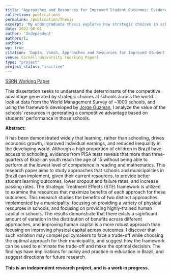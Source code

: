 ```yaml
---
title: "Approaches and Resources for Improved Student Outcomes: Evidence from Brazil"
collection: publications
permalink: /publication/Thesis
excerpt: 'My undergraduate thesis explores how strategic choices in schools affect student outcomes.'
date: 2022-08-01
author: 'Independent'
authorurl: 
authors:
wp: true
citation: 'Gupta, Vansh, Approaches and Resources for Improved Student Outcomes: Evidence from Brazil (March 20, 2023). http://dx.doi.org/10.2139/ssrn.4394638'
venue: Cornell University (Working Paper)
type: "project"
project_status: "inactive"
---
```

[SSRN Working Paper](https://papers.ssrn.com/sol3/papers.cfm?abstract_id=4394638)

This dissertation seeks to understand the determinants of the competitive advantage generated by strategic choices at schools across the world. I look at data from the World Management Survey of ~1000 schools, and using the framework developed by [Jorge Guzman](https://papers.ssrn.com/sol3/papers.cfm?abstract_id=3915606), I analyze the value of the schools' resources in generating a competitive advantage based on students' performance in those schools.
<br><be>

**Abstract:**

It has been demonstrated widely that learning, rather than schooling, drives economic growth, improved individual earnings, and reduced inequality in the developing world. Although a high proportion of children in Brazil have access to schooling, evidence from PISA tests reveals that more than three-quarters of Brazilian youth reach the age of 15 without being able to perform at the lowest level of competence in reading and mathematics. This research paper aims to study approaches that schools and municipalities in Brazil can implement, given their current resources, to provide better student learning outcomes, lower dropout and failure rates, and increase passing rates. The Strategic Treatment Effects (STE) framework is utilized to examine the resources that maximize benefits of each approach for these outcomes. This research studies the benefits of two distinct approaches implemented by a municipality: focusing on providing a variety of physical resources in schools, and focusing on providing highly-trained human capital in schools. The results demonstrate that there exists a significant amount of variation in the distribution of benefits across different approaches, and improving human capital is a more robust approach than focusing on improving physical capital across outcomes. I discover that such variation may compel policymakers to face a trade-off while choosing the optimal approach for their municipality, and suggest how the framework can be used to eliminate the trade-off and make the optimal decision. The findings have implications for policy and practice in education in Brazil, and suggest directions for future research.
<br><br>
**This is an independent research project, and is a work in progress.**
